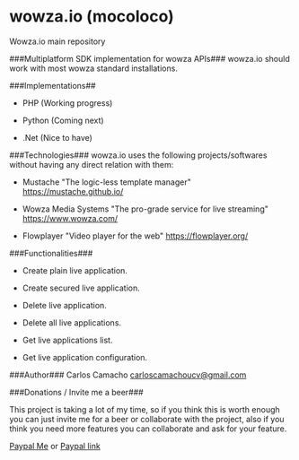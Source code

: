 # wowza.io (mocoloco)
Wowza.io main repository

###Multiplatform SDK implementation for wowza APIs###
wowza.io should work with most wowza standard installations.

###Implementations##
* PHP (Working progress)

* Python (Coming next)

* .Net (Nice to have)

###Technologies###
wowza.io uses the following projects/softwares without having any direct relation with them:

* Mustache "The logic-less template manager" <https://mustache.github.io/>

* Wowza Media Systems "The pro-grade service for live streaming" <https://www.wowza.com/>

* Flowplayer "Video player for the web" <https://flowplayer.org/>


###Functionalities###
* Create plain live application.

* Create secured live application.

* Delete live application.

* Delete all live applications.

* Get live applications list.

* Get live application configuration.

###Author###
Carlos Camacho
carloscamachoucv@gmail.com

###Donations / Invite me a beer###

This project is taking a lot of my time, so if you think this is worth enough you can just invite me for a beer or collaborate with the project, also if you think you need more features you can collaborate and ask for your feature.

[Paypal Me](https://www.paypal.me/carlosdcg/5)
or
[Paypal link](https://www.paypal.com/cgi-bin/webscr?cmd=_s-xclick&hosted_button_id=6AD6M7MA5JRTA)

